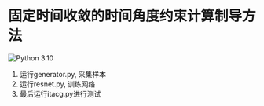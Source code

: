 # 固定时间收敛的时间角度约束计算制导方法
![Python 3.10](https://img.shields.io/badge/python-3.10-green.svg)

1. 运行generator.py, 采集样本
2. 运行resnet.py, 训练网络
3. 最后运行itacg.py进行测试
